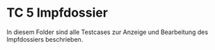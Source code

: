 # TC 5 Impfdossier
In diesem Folder sind alle Testcases zur Anzeige und Bearbeitung des Impfdossiers beschrieben.
